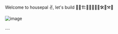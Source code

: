 
Welcome to housepal ✌️, let's build 🧱🚧🏗️👷👷‍♀️🧑‍🏭🛠️🔩⚒️🔨




![image](https://user-images.githubusercontent.com/65332951/214278122-bbc7ceac-10e4-4de9-a3c6-e0dcc9fe452d.png)






....
